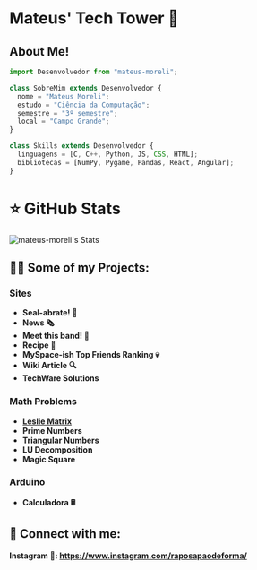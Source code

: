 <h1>Mateus' Tech Tower 🏰 <br/>

<h2>About Me!</h2>

```js
import Desenvolvedor from "mateus-moreli";

class SobreMim extends Desenvolvedor {
  nome = "Mateus Moreli";
  estudo = "Ciência da Computação";
  semestre = "3º semestre";
  local = "Campo Grande";
}

class Skills extends Desenvolvedor {
  linguagens = [C, C++, Python, JS, CSS, HTML];
  bibliotecas = [NumPy, Pygame, Pandas, React, Angular];
}
```
# ⭐ GitHub Stats

![mateus-moreli's Stats](https://github-readme-stats.vercel.app/api?username=mateus-moreli&theme=gotham&show_icons=true&hide_border=true&count_private=false)

<h2>👨‍💻 Some of my Projects:</h2>
<h3> Sites </h3>

- <b> Seal-abrate! 🦭 </b> </br> 
- <b> News 🗞️ </b> </br>
- <b> Meet this band! 🎸 </b> </br>
- <b> Recipe 📜 </b> </br>
- <b> MySpace-ish Top Friends Ranking 💀 </b> </br>
- <b> Wiki Article 🔍 </b> </br>
- <b> TechWare Solutions </b> </br> 


<h3> Math Problems </h3>

- <b> [Leslie Matrix](https://github.com/mateus-moreli/leslie-matrix) </b> </br>
- <b> Prime Numbers </b> </br>
- <b> Triangular Numbers </b> </br>
- <b> LU Decomposition </b> </br>
- <b> Magic Square </b> </br>
<!--
<h3> Beecrowd </h3>
- <b> 1040 </b>
- <b> 1042 </b>
- <b> 1044 </b>
- <b> 1046 </b>
- <b> 1047 </b>
- <b> 1061 </b>
- <b> 1064 </b>
- <b> 1075 </b>
- <b> 1078 </b>
- <b> 1079 </b>
- <b> 1101 </b>
- <b> 1133 </b>
- <b> 1173 </b>
- <b> 1174 </b>
- <b> 1180 </b>
- <b> 2202 </b>
--->
<h3> Arduino </h3>

- <b> Calculadora 🖩 </b> </br>
  
<h2> 🤳 Connect with me:</h2>

<b> Instagram 📌: https://www.instagram.com/raposapaodeforma/ </b> 


